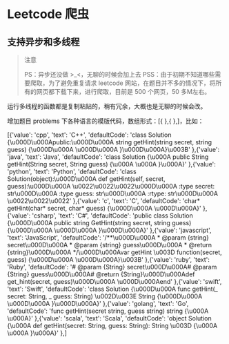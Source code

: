 # Leetcode 爬虫

## 支持异步和多线程

> 注意
>
> PS：异步还没做 >_<，无聊的时候会加上去
> PSS：由于初期不知道哪些需要爬取，为了避免重复请求 leetcode 网站，在题目并不多的情况下，将所有的网页都下载下来，进行爬取，目前是 500 个网页，50 多M左右。

运行多线程的函数都是复制粘贴的，稍有冗余，大概也是无聊的时候会改。

增加题目 problems 下各种语言的模版代码，数组形式：[{ },{ },]，比如：

[{'value': 'cpp', 'text': 'C++', 'defaultCode': 'class Solution {\u000D\u000Apublic:\u000D\u000A    string getHint(string secret, string guess) {\u000D\u000A        \u000D\u000A    }\u000D\u000A}\u003B' },{'value': 'java', 'text': 'Java', 'defaultCode': 'class Solution {\u000A    public String getHint(String secret, String guess) {\u000A        \u000A    }\u000A}' },{'value': 'python', 'text': 'Python', 'defaultCode': 'class Solution(object):\u000D\u000A    def getHint(self, secret, guess):\u000D\u000A        \u0022\u0022\u0022\u000D\u000A        :type secret: str\u000D\u000A        :type guess: str\u000D\u000A        :rtype: str\u000D\u000A        \u0022\u0022\u0022' },{'value': 'c', 'text': 'C', 'defaultCode': 'char* getHint(char* secret, char* guess) {\u000D\u000A    \u000D\u000A}' },{'value': 'csharp', 'text': 'C#', 'defaultCode': 'public class Solution {\u000D\u000A    public string GetHint(string secret, string guess) {\u000D\u000A        \u000D\u000A    }\u000D\u000A}' },{'value': 'javascript', 'text': 'JavaScript', 'defaultCode': '/**\u000D\u000A * @param {string} secret\u000D\u000A * @param {string} guess\u000D\u000A * @return {string}\u000D\u000A */\u000D\u000Avar getHint \u003D function(secret, guess) {\u000D\u000A    \u000D\u000A}\u003B' },{'value': 'ruby', 'text': 'Ruby', 'defaultCode': '# @param {String} secret\u000D\u000A# @param {String} guess\u000D\u000A# @return {String}\u000D\u000Adef get_hint(secret, guess)\u000D\u000A    \u000D\u000Aend' },{'value': 'swift', 'text': 'Swift', 'defaultCode': 'class Solution {\u000D\u000A    func getHint(_ secret: String, _ guess: String) \u002D\u003E String {\u000D\u000A        \u000D\u000A    }\u000D\u000A}' },{'value': 'golang', 'text': 'Go', 'defaultCode': 'func getHint(secret string, guess string) string {\u000A    \u000A}' },{'value': 'scala', 'text': 'Scala', 'defaultCode': 'object Solution {\u000A    def getHint(secret: String, guess: String): String \u003D {\u000A        \u000A    }\u000A}' },]